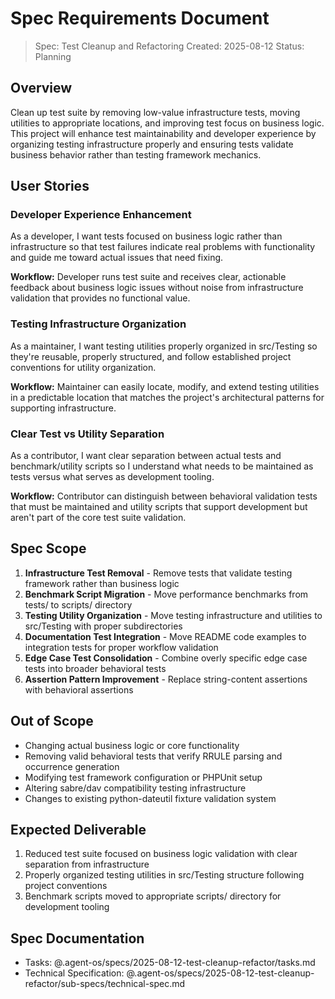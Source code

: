 # Spec Requirements Document

> Spec: Test Cleanup and Refactoring
> Created: 2025-08-12
> Status: Planning

## Overview

Clean up test suite by removing low-value infrastructure tests, moving utilities to appropriate locations, and improving test focus on business logic. This project will enhance test maintainability and developer experience by organizing testing infrastructure properly and ensuring tests validate business behavior rather than testing framework mechanics.

## User Stories

### Developer Experience Enhancement

As a developer, I want tests focused on business logic rather than infrastructure so that test failures indicate real problems with functionality and guide me toward actual issues that need fixing.

**Workflow:** Developer runs test suite and receives clear, actionable feedback about business logic issues without noise from infrastructure validation that provides no functional value.

### Testing Infrastructure Organization

As a maintainer, I want testing utilities properly organized in src/Testing so they're reusable, properly structured, and follow established project conventions for utility organization.

**Workflow:** Maintainer can easily locate, modify, and extend testing utilities in a predictable location that matches the project's architectural patterns for supporting infrastructure.

### Clear Test vs Utility Separation

As a contributor, I want clear separation between actual tests and benchmark/utility scripts so I understand what needs to be maintained as tests versus what serves as development tooling.

**Workflow:** Contributor can distinguish between behavioral validation tests that must be maintained and utility scripts that support development but aren't part of the core test suite validation.

## Spec Scope

1. **Infrastructure Test Removal** - Remove tests that validate testing framework rather than business logic
2. **Benchmark Script Migration** - Move performance benchmarks from tests/ to scripts/ directory  
3. **Testing Utility Organization** - Move testing infrastructure and utilities to src/Testing with proper subdirectories
4. **Documentation Test Integration** - Move README code examples to integration tests for proper workflow validation
5. **Edge Case Test Consolidation** - Combine overly specific edge case tests into broader behavioral tests
6. **Assertion Pattern Improvement** - Replace string-content assertions with behavioral assertions

## Out of Scope

- Changing actual business logic or core functionality
- Removing valid behavioral tests that verify RRULE parsing and occurrence generation
- Modifying test framework configuration or PHPUnit setup
- Altering sabre/dav compatibility testing infrastructure
- Changes to existing python-dateutil fixture validation system

## Expected Deliverable

1. Reduced test suite focused on business logic validation with clear separation from infrastructure
2. Properly organized testing utilities in src/Testing structure following project conventions
3. Benchmark scripts moved to appropriate scripts/ directory for development tooling

## Spec Documentation

- Tasks: @.agent-os/specs/2025-08-12-test-cleanup-refactor/tasks.md
- Technical Specification: @.agent-os/specs/2025-08-12-test-cleanup-refactor/sub-specs/technical-spec.md